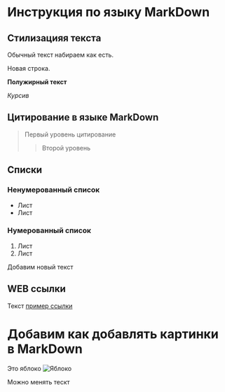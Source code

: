 # Инструкция по языку MarkDown

## Стилизацияя текста 

Обычный текст набираем как есть.

Новая строка.

**Полужирный текст**

*Курсив*

## Цитирование в языке MarkDown

> Первый уровень цитирование
>> Второй уровень 

## Списки
### Ненумерованный список
* Лист
* Лист 

### Нумерованный список
1. Лист
2. Лист

Добавим новый текст

## WEB ссылки
Текст [пример ссылки]("http.example.com "Всплывающая подсказка")

# Добавим как добавлять картинки в MarkDown  
Это яблоко 
![Яблоко](apple.jpg)
 
 Можно менять тескт 
 


